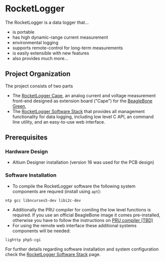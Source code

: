 RocketLogger
============

The RocketLogger is a data logger that...
* is portable
* has high dynamic-range current measurement
* environmental logging
* supports remote-control for long-term measurements
* is easily extensible with new features
* also provides much more...


Project Organization
--------------------
The project consists of two parts
* The [RocketLogger Cape](hardware), an analog current and voltage measurement front-end designed as extension board ("Cape") for the [BeagleBone Green](https://beagleboard.org/green/),
* The [RocketLogger Software Stack](software) that provides all management functionality for data logging, including low level C API, an command line utility, and an easy-to-use web interface.


Prerequisites
-------------

### Hardware Design
 * Altium Designer installation (version 16 was used for the PCB design)

### Software Installation
 * To compile the RocketLogger software the following system components are requred (install using `apt`):
```
ntp gcc libncurses5-dev libi2c-dev
```
 * Additionally the PRU compiler for comiling the low level functions is required.
   If you use an official BeagleBone image it comes pre-installed,
   otherwise you have to follow the instructions on [PRU compiler (TBD)](https://beagleboard.org/)
 * For using the remote web interface these additional systems components will be needed:
```
lighttp php5-cgi
```

For further details regarding software installation and system configuration check the [RocketLogger Software Stack](software) page.
